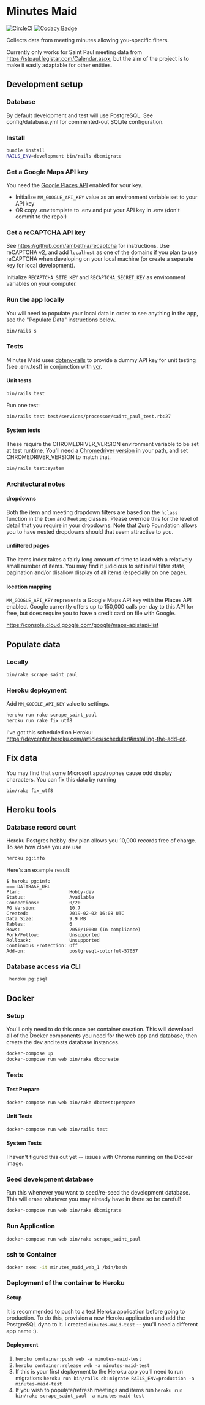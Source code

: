 # Minutes Maid
[![CircleCI](https://circleci.com/gh/eebbesen/minutes_maid.svg?style=svg)](https://circleci.com/gh/eebbesen/minutes_maid) [![Codacy Badge](https://api.codacy.com/project/badge/Grade/c23d9d0e05314d6ab9982f6d63073b46)](https://www.codacy.com/manual/eebbesen/minutes_maid?utm_source=github.com&amp;utm_medium=referral&amp;utm_content=eebbesen/minutes_maid&amp;utm_campaign=Badge_Grade)

Collects data from meeting minutes allowing you-specific filters.

Currently only works for Saint Paul meeting data from https://stpaul.legistar.com/Calendar.aspx, but the aim of the project is to make it easily adaptable for other entities.

## Development setup
### Database
By default development and test will use PostgreSQL. See config/database.yml for commented-out SQLite configuration.

### Install
```bash
bundle install
RAILS_ENV=development bin/rails db:migrate
```

### Get a Google Maps API key
You need the [Google Places API](https://developers.google.com/places/web-service/intro) enabled for your key.

*   Initialize `MM_GOOGLE_API_KEY` value as an environment variable set to your API key
*   OR copy .env.template to .env and put your API key in .env (don't commit to the repo!)

### Get a reCAPTCHA API key
See https://github.com/ambethia/recaptcha for instructions. Use reCAPTCHA v2, and add `localhost` as one of the domains if you plan to use reCAPTCHA when developing on your local machine (or create a separate key for local development).

Initialize `RECAPTCHA_SITE_KEY` and `RECAPTCHA_SECRET_KEY` as environment variables on your computer.

### Run the app locally
You will need to populate your local data in order to see anything in the app, see the "Populate Data" instructions below.
```bash
bin/rails s
```

### Tests
Minutes Maid uses [dotenv-rails](https://github.com/bkeepers/dotenv) to provide a dummy API key for unit testing (see .env.test) in conjunction with [vcr](https://github.com/vcr/vcr).

#### Unit tests
```bash
bin/rails test
```

Run one test:
```bash
bin/rails test test/services/processor/saint_paul_test.rb:27
```

#### System tests
These require the CHROMEDRIVER_VERSION environment variable to be set at test runtime. You'll need a [Chromedriver version](https://chromedriver.chromium.org/downloads) in your path, and set CHROMEDRIVER_VERSION to match that.
```bash
bin/rails test:system
```

### Architectural notes
#### dropdowns
Both the item and meeting dropdown filters are based on the `hclass` function in the `Item` and `Meeting` classes. Please override this for the level of detail that you require in your dropdowns. Note that Zurb Foundation allows you to have nested dropdowns should that seem attractive to you.

#### unfiltered pages
The items index takes a fairly long amount of time to load with a relatively small number of items. You may find it judicious to set initial filter state, pagination and/or disallow display of all items (especially on one page).

#### location mapping
`MM_GOOGLE_API_KEY` represents a Google Maps API key with the Places API enabled. Google currently offers up to 150,000 calls per day to this API for free, but does require you to have a credit card on file with Google.

https://console.cloud.google.com/google/maps-apis/api-list

## Populate data
### Locally
```bash
bin/rake scrape_saint_paul
```

### Heroku deployment
Add `MM_GOOGLE_API_KEY` value to settings.
```bash
heroku run rake scrape_saint_paul
heroku run rake fix_utf8
```
I've got this scheduled on Heroku: https://devcenter.heroku.com/articles/scheduler#installing-the-add-on.


## Fix data
You may find that some Microsoft apostrophes cause odd display characters. You can fix this data by running
```bash
bin/rake fix_utf8
```

## Heroku tools
### Database record count
Heroku Postgres hobby-dev plan allows you 10,000 records free of charge. To see how close you are use

```bash
heroku pg:info
```
Here's an example result:
```
$ heroku pg:info
=== DATABASE_URL
Plan:                  Hobby-dev
Status:                Available
Connections:           0/20
PG Version:            10.7
Created:               2019-02-02 16:08 UTC
Data Size:             9.9 MB
Tables:                6
Rows:                  2050/10000 (In compliance)
Fork/Follow:           Unsupported
Rollback:              Unsupported
Continuous Protection: Off
Add-on:                postgresql-colorful-57037
```

### Database access via CLI
```bash
 heroku pg:psql
 ```

## Docker
### Setup
You'll only need to do this once per container creation. This will download all of the Docker components you need for the web app and database, then create the dev and tests database instances.
```bash
docker-compose up
docker-compose run web bin/rake db:create
```

### Tests
#### Test Prepare
```bash
docker-compose run web bin/rake db:test:prepare
```

#### Unit Tests
```bash
docker-compose run web bin/rails test
```

#### System Tests
I haven't figured this out yet -- issues with Chrome running on the Docker image.

### Seed development database
Run this whenever you want to seed/re-seed the development database. This will erase whatever you may already have in there so be careful!
```bash
docker-compose run web bin/rake db:migrate
```

### Run Application
```bash
docker-compose run web bin/rake scrape_saint_paul
```

### ssh to Container
```bash
docker exec -it minutes_maid_web_1 /bin/bash
```

### Deployment of the container to Heroku
#### Setup
It is recommended to push to a test Heroku application before going to production. To do this, provision a new Heroku application and add the PostgreSQL dyno to it. I created `minutes-maid-test` -- you'll need a different app name :).

#### Deployment
1. `heroku container:push web -a minutes-maid-test`
1. `heroku container:release web -a minutes-maid-test`
1. If this is your first deployment to the Heroku app you'll need to run migrations `heroku run bin/rails db:migrate RAILS_ENV=production -a minutes-maid-test`
1. If you wish to populate/refresh meetings and items run `heroku run bin/rake scrape_saint_paul -a minutes-maid-test`